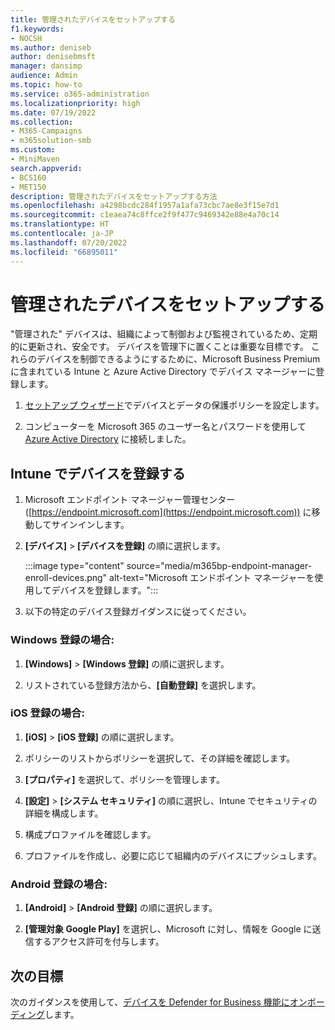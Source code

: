 ```yaml
---
title: 管理されたデバイスをセットアップする
f1.keywords:
- NOCSH
ms.author: deniseb
author: denisebmsft
manager: dansimp
audience: Admin
ms.topic: how-to
ms.service: o365-administration
ms.localizationpriority: high
ms.date: 07/19/2022
ms.collection:
- M365-Campaigns
- m365solution-smb
ms.custom:
- MiniMaven
search.appverid:
- BCS160
- MET150
description: 管理されたデバイスをセットアップする方法
ms.openlocfilehash: a4298bcdc284f1957a1afa73cbc7ae8e3f15e7d1
ms.sourcegitcommit: c1eaea74c8ffce2f9f477c9469342e88e4a70c14
ms.translationtype: HT
ms.contentlocale: ja-JP
ms.lasthandoff: 07/20/2022
ms.locfileid: "66895011"
---
```

# <a name="set-up-managed-devices"></a>管理されたデバイスをセットアップする

"管理された" デバイスは、組織によって制御および監視されているため、定期的に更新され、安全です。 デバイスを管理下に置くことは重要な目標です。 これらのデバイスを制御できるようにするために、Microsoft Business Premium に含まれている Intune と Azure Active Directory でデバイス マネージャーに登録します。

1. [セットアップ ウィザード](../business/set-up.md)でデバイスとデータの保護ポリシーを設定します。

2. コンピューターを Microsoft 365 のユーザー名とパスワードを使用して [Azure Active Directory](../business/set-up-windows-devices.md) に接続しました。 

## <a name="enroll-devices-in-intune"></a>Intune でデバイスを登録する

1. Microsoft エンドポイント マネージャー管理センター ([https://endpoint.microsoft.com](https://endpoint.microsoft.com)) に移動してサインインします。

2. **[デバイス]** > **[デバイスを登録]** の順に選択します。 

   :::image type="content" source="media/m365bp-endpoint-manager-enroll-devices.png" alt-text="Microsoft エンドポイント マネージャーを使用してデバイスを登録します。"::: 

3. 以下の特定のデバイス登録ガイダンスに従ってください。

### <a name="for-windows-enrollment"></a>Windows 登録の場合:

1. **[Windows]** > **[Windows 登録]** の順に選択します。 

2. リストされている登録方法から、**[自動登録]** を選択します。

### <a name="for-ios-enrollment"></a>iOS 登録の場合:

1. **[iOS]** > **[iOS 登録]** の順に選択します。

2. ポリシーのリストからポリシーを選択して、その詳細を確認します。

3. **[プロパティ]** を選択して、ポリシーを管理します。

4. **[設定]** > **[システム セキュリティ]** の順に選択し、Intune でセキュリティの詳細を構成します。

5. 構成プロファイルを確認します。 

6. プロファイルを作成し、必要に応じて組織内のデバイスにプッシュします。

### <a name="for-android-enrollment"></a>Android 登録の場合:

1. **[Android]** > **[Android 登録]** の順に選択します。

2. **[管理対象 Google Play]** を選択し、Microsoft に対し、情報を Google に送信するアクセス許可を付与します。

## <a name="next-objective"></a>次の目標

次のガイダンスを使用して、[デバイスを Defender for Business 機能にオンボーディング](m365bp-onboard-devices-mdb.md)します。

